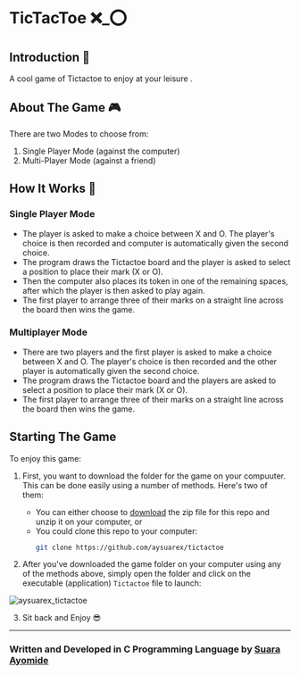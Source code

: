 # TicTacToe  ❌_⭕

## Introduction :eyes: 
A cool game of Tictactoe to enjoy at your leisure .

## About The Game 🎮

There are two Modes to choose from:
1. Single Player Mode (against the computer)
2. Multi-Player Mode (against a friend)

## How It Works :rocket:

### Single Player Mode
* The player is asked to make a choice between X and O. The player's choice is 
  then recorded and computer is automatically given the second choice.
* The program draws the Tictactoe board and the player is asked to select a 
 position to place their mark (X or O).
* Then the computer also places its token in one of the remaining spaces, after 
  which the player is then asked to play again.
* The first player to arrange three of their marks on a straight line across the board
   then wins the game.

### Multiplayer Mode

* There are two players and the first player is asked to make a choice between
  X and O. The player's choice is then recorded and the other player is automatically 
  given the second choice.
* The program draws the Tictactoe board and the players are asked to select a 
 position to place their mark (X or O).
* The first player to arrange three of their marks on a straight line across the board
   then wins the game.


## Starting The Game

To enjoy this game:

1. First, you want to download the folder for the game on your compuuter. This can be done easily using a number of methods. Here's two of them: 
   * You can either choose to [download](https://github.com/Aysuarex/TicTacToe/archive/refs/heads/main.zip) the zip 
   file for this repo and unzip it on your computer, or 
   * You could clone this repo to your computer:
        ```bash
        git clone https://github.com/aysuarex/tictactoe
        ```
   
2. After you've downloaded the game folder on your computer using any of the methods above, simply open the folder and click on the executable (application) `Tictactoe` file to launch:

  ![aysuarex_tictactoe](https://user-images.githubusercontent.com/99369085/186290016-cfdbdeee-9e36-4a65-9bee-fba873e3e745.png)

3. Sit back and Enjoy 😎

---
### Written and Developed in C Programming Language by [**Suara Ayomide**](https://twitter.com/aysuarex)

